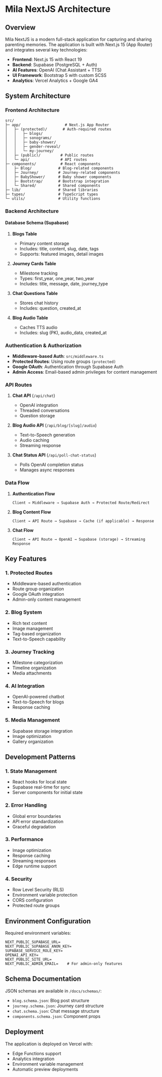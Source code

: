 # Mila NextJS Architecture

## Overview

Mila NextJS is a modern full-stack application for capturing and sharing parenting memories. The application is built with Next.js 15 (App Router) and integrates several key technologies:

- **Frontend**: Next.js 15 with React 19
- **Backend**: Supabase (PostgreSQL + Auth)
- **AI Features**: OpenAI (Chat Assistant + TTS)
- **UI Framework**: Bootstrap 5 with custom SCSS
- **Analytics**: Vercel Analytics + Google GA4

## System Architecture

### Frontend Architecture

```
src/
├─ app/                    # Next.js App Router
│   ├─ (protected)/       # Auth-required routes
│   │   ├─ blogs/        
│   │   ├─ sonograms/    
│   │   ├─ baby-shower/  
│   │   ├─ gender-reveal/
│   │   └─ my-journey/   
│   ├─ (public)/         # Public routes
│   └─ api/              # API routes
├─ components/           # React components
│   ├─ Blog/            # Blog-related components
│   ├─ Journey/         # Journey-related components
│   ├─ BabyShower/      # Baby shower components
│   ├─ Bootstrap/       # Bootstrap integration
│   └─ Shared/          # Shared components
├─ lib/                 # Shared libraries
├─ types/               # TypeScript types
└─ utils/               # Utility functions
```

### Backend Architecture

#### Database Schema (Supabase)

1. **Blogs Table**
   - Primary content storage
   - Includes: title, content, slug, date, tags
   - Supports: featured images, detail images

2. **Journey Cards Table**
   - Milestone tracking
   - Types: first_year, one_year, two_year
   - Includes: title, message, date, journey_type

3. **Chat Questions Table**
   - Stores chat history
   - Includes: question, created_at

4. **Blog Audio Table**
   - Caches TTS audio
   - Includes: slug (PK), audio_data, created_at

### Authentication & Authorization

- **Middleware-based Auth**: `src/middleware.ts`
- **Protected Routes**: Using route groups `(protected)`
- **Google OAuth**: Authentication through Supabase Auth
- **Admin Access**: Email-based admin privileges for content management

### API Routes

1. **Chat API** (`/api/chat`)
   - OpenAI integration
   - Threaded conversations
   - Question storage

2. **Blog Audio API** (`/api/blog/[slug]/audio`)
   - Text-to-Speech generation
   - Audio caching
   - Streaming response

3. **Chat Status API** (`/api/poll-chat-status`)
   - Polls OpenAI completion status
   - Manages async responses

### Data Flow

1. **Authentication Flow**
   ```
   Client → Middleware → Supabase Auth → Protected Route/Redirect
   ```

2. **Blog Content Flow**
   ```
   Client → API Route → Supabase → Cache (if applicable) → Response
   ```

3. **Chat Flow**
   ```
   Client → API Route → OpenAI → Supabase (storage) → Streaming Response
   ```

## Key Features

### 1. Protected Routes
- Middleware-based authentication
- Route group organization
- Google OAuth integration
- Admin-only content management

### 2. Blog System
- Rich text content
- Image management
- Tag-based organization
- Text-to-Speech capability

### 3. Journey Tracking
- Milestone categorization
- Timeline organization
- Media attachments

### 4. AI Integration
- OpenAI-powered chatbot
- Text-to-Speech for blogs
- Response caching

### 5. Media Management
- Supabase storage integration
- Image optimization
- Gallery organization

## Development Patterns

### 1. State Management
- React hooks for local state
- Supabase real-time for sync
- Server components for initial state

### 2. Error Handling
- Global error boundaries
- API error standardization
- Graceful degradation

### 3. Performance
- Image optimization
- Response caching
- Streaming responses
- Edge runtime support

### 4. Security
- Row Level Security (RLS)
- Environment variable protection
- CORS configuration
- Protected route groups

## Environment Configuration

Required environment variables:
```env
NEXT_PUBLIC_SUPABASE_URL=
NEXT_PUBLIC_SUPABASE_ANON_KEY=
SUPABASE_SERVICE_ROLE_KEY=
OPENAI_API_KEY=
NEXT_PUBLIC_SITE_URL=
NEXT_PUBLIC_ADMIN_EMAIL=    # For admin-only features
```

## Schema Documentation

JSON schemas are available in `/docs/schemas/`:
- `blog.schema.json`: Blog post structure
- `journey.schema.json`: Journey card structure
- `chat.schema.json`: Chat message structure
- `components.schema.json`: Component props

## Deployment

The application is deployed on Vercel with:
- Edge Functions support
- Analytics integration
- Environment variable management
- Automatic preview deployments
